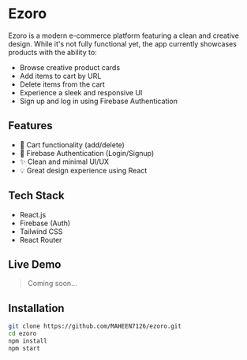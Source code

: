 # Ezoro

Ezoro is a modern e-commerce platform featuring a clean and creative design. While it's not fully functional yet, the app currently showcases products with the ability to:

- Browse creative product cards
- Add items to cart by URL
- Delete items from the cart
- Experience a sleek and responsive UI
- Sign up and log in using Firebase Authentication

## Features

- 🛒 Cart functionality (add/delete)
- 🔐 Firebase Authentication (Login/Signup)
- ✨ Clean and minimal UI/UX
- 💡 Great design experience using React

## Tech Stack

- React.js
- Firebase (Auth)
- Tailwind CSS
- React Router

## Live Demo

> Coming soon...

## Installation

```bash
git clone https://github.com/MAHEEN7126/ezoro.git
cd ezoro
npm install
npm start




